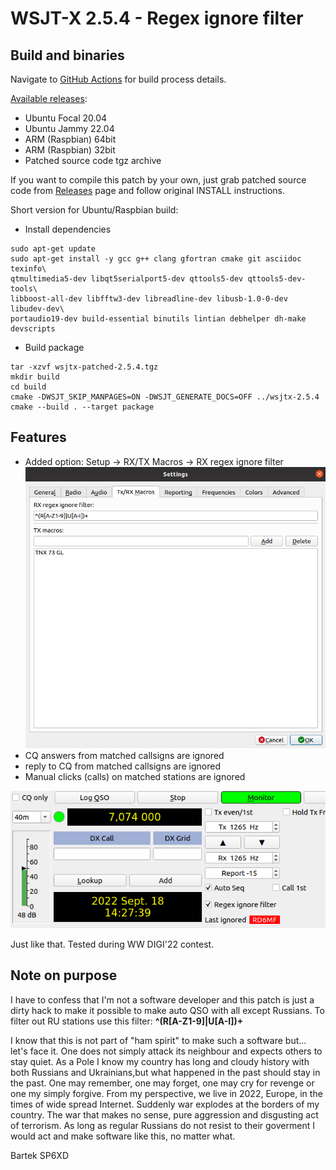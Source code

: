 # WSJT-X 2.5.4 - Regex ignore filter

## Build and binaries

Navigate to [GitHub Actions](https://github.com/d3cker/wsjtx-regex-filter/actions) for build process details.

[Available releases](https://github.com/d3cker/wsjtx-regex-filter/releases):
- Ubuntu Focal 20.04
- Ubuntu Jammy 22.04
- ARM (Raspbian) 64bit
- ARM (Raspbian) 32bit 
- Patched source code tgz archive

If you want to compile this patch by your own, just grab patched source code from 
[Releases](https://github.com/d3cker/wsjtx-regex-filter/releases) page and follow
original INSTALL instructions.

Short version for Ubuntu/Raspbian build:
- Install dependencies
```
sudo apt-get update 
sudo apt-get install -y gcc g++ clang gfortran cmake git asciidoc texinfo\
qtmultimedia5-dev libqt5serialport5-dev qttools5-dev qttools5-dev-tools\
libboost-all-dev libfftw3-dev libreadline-dev libusb-1.0-0-dev libudev-dev\
portaudio19-dev build-essential binutils lintian debhelper dh-make devscripts
```

- Build package
```
tar -xzvf wsjtx-patched-2.5.4.tgz
mkdir build
cd build
cmake -DWSJT_SKIP_MANPAGES=ON -DWSJT_GENERATE_DOCS=OFF ../wsjtx-2.5.4
cmake --build . --target package
```

## Features
- Added option: Setup -> RX/TX Macros -> RX regex ignore filter
![Options](images/options.png)
- CQ answers from matched callsigns are ignored
- reply to CQ from matched callsigns are ignored
- Manual clicks (calls) on matched stations are ignored

![Main window](images/main.png)

Just like that. Tested during WW DIGI'22 contest.

## Note on purpose

I have to confess that I'm not a software developer and this patch is just 
a dirty hack to make it possible to make auto QSO with all except Russians.
To filter out RU stations use this filter: **^(R[A-Z1-9]|U[A-I])+** 

I know that this is not part of "ham spirit" to make such a software but...
let's face it. One does not simply attack its neighbour and expects others
to stay quiet. As a Pole I know my country has long and cloudy history with 
both Russians and Ukrainians,but what happened in the past should stay in the past.
One may remember, one may forget, one may cry for revenge or one my simply forgive.
From my perspective, we live in 2022, Europe, in the times of wide spread Internet.
Suddenly war explodes at the borders of my country. The war that makes no sense,
pure aggression and disgusting act of terrorism. As long as regular Russians do not 
resist to their goverment I would act and make software like this, no matter what.

Bartek SP6XD
